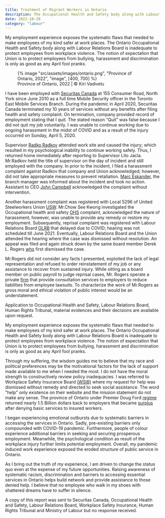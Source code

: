 ```yaml
---
title: Treatment of Migrant Workers in Ontario
description: The Occupational Health and Safety body along with Labour Relations Board is inadequate to protect employees from workplace violence or even deaths at the hands of employers in Ontario
date: 2022-10-28
category: "labour"
---
```


My employment experience exposes the systematic flaws that needed to make employees of my kind safer at work places. The Ontario Occupational Health and Safety body along with Labour Relations Board is inadequate to protect employees from workplace violence. The notion of expectation that Union is to protect employees from bullying, harassment and discrimination is only as good as any April fool pranks.

<!-- excerpt -->

<figure>
{% image "src/assets/images/ontario.png", "Province of Ontario, 2022", "image", [400, 700] %}
<figcaption>Province of Ontario, 2022 | © Kiri Vadivelu</figcaption>
</figure>

I have been employed with [Securitas Canada](https://www.securitas.ca) at 155 Consumer Road, North York since June 2010 as a full time Mobile Security officer in the Toronto East Mobile Services Branch. During the pandemic in April 2020, Securitas Canada terminated my 10 years of services without any benefits after filing health and safety complaint. On termination, company provided record of employment stating that I quit. The stated reason “Quit” was false because I did not quit my job voluntarily. I was unable to continue working due to ongoing harassment in the midst of COVID and as a result of the injury occurred on Sunday, April 5, 2020.

Supervisor [Radko Radkov](https://www.linkedin.com/in/radko-radkov-a2a52242/) attended work site and caused the injury; which resulted in my psychological inability to continue working safely. Thus, I returned home immediately after reporting to Supervisor Lito Jacla. Mr.Radkov held the title of supervisor on the day of incident and still employed with the company. In prior to the incident, I filed a harassment complaint against Radkov that company and Union acknowledged; however, did not take appropriate measures to prevent retaliation. [Marc Eskander](https://www.linkedin.com/in/marc-eskander-90664412b/), the branch manager was informed about the incident and took no action. Assistant to CEO [John Campbell](https://www.linkedin.com/in/john-h-campbell-cpp-mba-bb237b16/) acknowledged the complaint without intervention.

Another harassment complaint was registered with Local 5296 of United Steelworkers Union [USW](https://usw.ca). Mr.Chow See Kwong investigated the Occupational health and safety [OHS](https://www.ontario.ca/page/workplace-health-and-safety) complaint, acknowledged the nature of harassment; however, was unable to provide any remedy or restore my employment. Subsequently, reprisal complaint was registered with Labour Relations Board [OLRB](http://www.olrb.gov.on.ca/) that delayed due to COVID; hearing was not scheduled till June 2021. Eventually, Labour Relations Board and the Union attended the hearing where the case was dismissed without resolution. An appeal was filed and again struck down by the same board member Derek L. Rogers [who](https://www.linkedin.com/in/derek-rogers-26238511/?originalSubdomain=ca) first dismissed the case.

Mr.Rogers did not consider any facts I presented, exploited the lack of legal representation and refused to order reinstatement of my job or any assistance to recover from sustained injury. While sitting as a board member on public payroll to judge reprisal cases, Mr. Rogers operate a private [firm](https://dlrbitration.com/) that provide consultation services to employers to reduce liabilities from employee lawsuits. To characterize the work of Mr.Rogers as gross moral and ethical violation of public interest would be an understatement.

Application to Occupational Health and Safety, Labour Relations Board, Human Rights Tribunal, material evidences and their decisions are available upon request.

My employment experience exposes the systematic flaws that needed to make employees of my kind safer at work places. The Ontario Occupational Health and Safety body along with Labour Relations Board is inadequate to protect employees from workplace violence. The notion of expectation that Union is to protect employees from bullying, harassment and discrimination is only as good as any April fool pranks.

Through my suffering, the wisdom guides me to believe that my race and political preferences may be the motivational factors for the lack of support made available to me when I needed the most. I do not have the moral strength to constructively review policy inadequacies. I was referred to Workplace Safety Insurance Board [(WSIB)](https://www.wsib.ca/en) where my request for help was dismissed without remedy and directed to seek social assistance. The word "help" only existence on their website and the mission statement do not make any sense. The province of Ontario under Premier Doug Ford [regime](https://www.ontario.ca/page/premier) returned nearly 1.5 Billion dollars back to employers that became [surplus](https://toronto.citynews.ca/2022/02/16/ford-government-wsib-premium-payment-rebate-businesses/) after denying basic services to insured workers.

I began experiencing emotional outbursts due to systematic barriers in accessing the services in Ontario. Sadly, pre-existing barriers only compounded with COVID-19 pandemic. Furthermore, people of colour experience additional barriers in seeking and securing prosperous employment. Meanwhile, the psychological condition as result of the workplace injury further limits potential employment. Overall, my pandemic induced work experience exposed the eroded structure of public service in Ontario.

As I bring out the truth of my experience, I am driven to change the status quo even at the expense of my future opportunities. Raising awareness of systematic racism, discrimination and barriers to accessing essential services in Ontario helps build network and provide assistance to those denied help. I believe that no employee who walk in my shoes with shattered dreams have to suffer in silence.

A copy of this report was sent to Securitas Canada, Occupational Health and Safety, Labour Relations Board, Workplace Safety Insurance, Human Rights Tribunal and Ministry of Labour but no response received.
